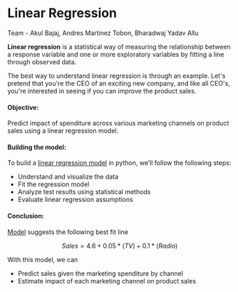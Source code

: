 # Linear Regression

Team - Akul Bajaj, Andres Martinez Tobon, Bharadwaj Yadav Allu

**Linear regression** is a statistical way of measuring the relationship between a response variable and one or more exploratory variables by fitting a line through observed data. 

The best way to understand linear regression is through an example. Let's pretend that you're the CEO of an exciting new company, and like all CEO's, you're interested in seeing if you can improve the product sales. 

#### Objective: 
Predict impact of spenditure across various marketing channels on product sales using a linear regression model.

#### Building the model: 
To build a [linear regression model](https://github.com/balu12don/Linear-Regression/blob/f7d12d3a06ef20cafd72f5419862084c578dc64d/Linear_Regression.ipynb) in python, we’ll follow the following steps:

* Understand and visualize the data
* Fit the regression model
* Analyze test results using statistical methods
* Evaluate linear regression assumptions

#### Conclusion:

[Model](https://github.com/balu12don/Linear-Regression/blob/f7d12d3a06ef20cafd72f5419862084c578dc64d/Linear_Regression.ipynb) suggests the following best fit line

$$ Sales = 4.6 + 0.05*(TV) + 0.1*(Radio) $$

With this model, we can
* Predict sales given the marketing spenditure by channel
* Estimate impact of each marketing channel on product sales
